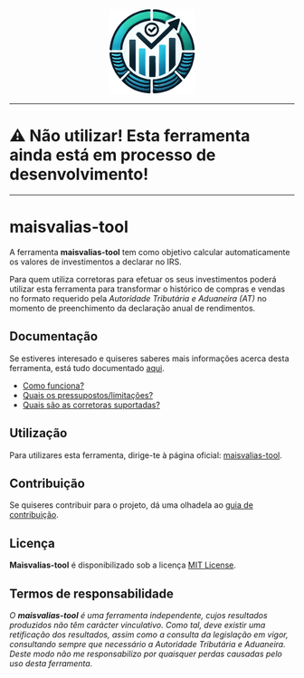 <p align="center">
    <img src="/assets/images/logo-no-bg-icon.png" height="150" alt="logo">
</p>

---

# ⚠️ **Não utilizar! Esta ferramenta ainda está em processo de desenvolvimento!**

---

# maisvalias-tool

A ferramenta **maisvalias-tool** tem como objetivo calcular automaticamente os valores de investimentos a declarar no IRS.

Para quem utiliza corretoras para efetuar os seus investimentos poderá utilizar esta ferramenta para transformar o histórico de compras e vendas no formato requerido pela _Autoridade Tributária e Aduaneira (AT)_ no momento de preenchimento da declaração anual de rendimentos.

## Documentação

Se estiveres interesado e quiseres saberes mais informações acerca desta ferramenta, está tudo documentado [aqui](https://tomas-silva-pt.github.io/maisvalias-tool).

* [Como funciona?](https://tomas-silva-pt.github.io/maisvalias-tool/docs/intro/#-como-funciona)
* [Quais os pressupostos/limitações?](https://tomas-silva-pt.github.io/maisvalias-tool/docs/intro/#%EF%B8%8F-quais-os-pressupostos-e-limita%C3%A7%C3%B5es)
* [Quais são as corretoras suportadas?](https://tomas-silva-pt.github.io/maisvalias-tool/docs/category/corretoras-suportadas)

## Utilização

Para utilizares esta ferramenta, dirige-te à página oficial: [maisvalias-tool](https://Tomas-Silva-PT.github.io/maisvalias-tool).

## Contribuição

Se quiseres contribuir para o projeto, dá uma olhadela ao [guia de contribuição](./CONTRIBUTING.md).

## Licença

**Maisvalias-tool** é disponibilizado sob a licença [MIT License](./LICENSE).

## Termos de responsabilidade

_O **maisvalias-tool** é uma ferramenta independente, cujos resultados produzidos não têm carácter vinculativo. Como tal, deve existir uma retificação dos resultados, assim como a consulta da legislação em vigor, consultando sempre que necessário a Autoridade Tributária e Aduaneira.
Deste modo não me responsabilizo por quaisquer perdas causadas pelo uso desta ferramenta._